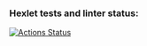 ### Hexlet tests and linter status:
[![Actions Status](https://github.com/maxheong54/php-project-57/actions/workflows/hexlet-check.yml/badge.svg)](https://github.com/maxheong54/php-project-57/actions)